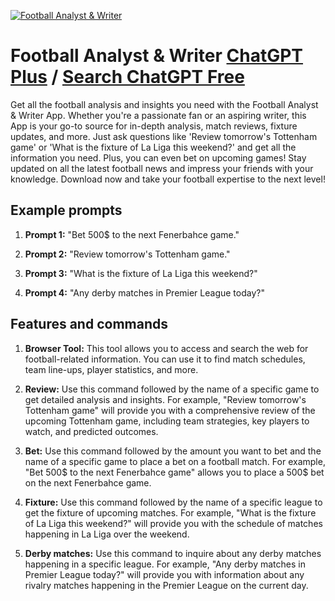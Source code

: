 
[![Football Analyst & Writer](https://files.oaiusercontent.com/file-gBHc3CKwhIipRFjSIOwvlEKL?se=2123-10-18T01%3A16%3A20Z&sp=r&sv=2021-08-06&sr=b&rscc=max-age%3D31536000%2C%20immutable&rscd=attachment%3B%20filename%3Dfootball-team-intelliai.png&sig=2G0hyKmZt4cgqpS7Sww6L/5JDU2GfwpV2iSGvGGpXQM%3D)](https://chat.openai.com/g/g-JdgZu8t0u-football-analyst-writer)

# Football Analyst & Writer [ChatGPT Plus](https://chat.openai.com/g/g-JdgZu8t0u-football-analyst-writer) / [Search ChatGPT Free](https://gptcall.net/index.html#/?search=Football%20Analyst%20%26%20Writer)

Get all the football analysis and insights you need with the Football Analyst & Writer App. Whether you're a passionate fan or an aspiring writer, this App is your go-to source for in-depth analysis, match reviews, fixture updates, and more. Just ask questions like 'Review tomorrow's Tottenham game' or 'What is the fixture of La Liga this weekend?' and get all the information you need. Plus, you can even bet on upcoming games! Stay updated on all the latest football news and impress your friends with your knowledge. Download now and take your football expertise to the next level!

## Example prompts

1. **Prompt 1:** "Bet 500$ to the next Fenerbahce game."

2. **Prompt 2:** "Review tomorrow's Tottenham game."

3. **Prompt 3:** "What is the fixture of La Liga this weekend?"

4. **Prompt 4:** "Any derby matches in Premier League today?"

## Features and commands

1. **Browser Tool:** This tool allows you to access and search the web for football-related information. You can use it to find match schedules, team line-ups, player statistics, and more.

2. **Review:** Use this command followed by the name of a specific game to get detailed analysis and insights. For example, "Review tomorrow's Tottenham game" will provide you with a comprehensive review of the upcoming Tottenham game, including team strategies, key players to watch, and predicted outcomes.

3. **Bet:** Use this command followed by the amount you want to bet and the name of a specific game to place a bet on a football match. For example, "Bet 500$ to the next Fenerbahce game" allows you to place a 500$ bet on the next Fenerbahce game.

4. **Fixture:** Use this command followed by the name of a specific league to get the fixture of upcoming matches. For example, "What is the fixture of La Liga this weekend?" will provide you with the schedule of matches happening in La Liga over the weekend.

5. **Derby matches:** Use this command to inquire about any derby matches happening in a specific league. For example, "Any derby matches in Premier League today?" will provide you with information about any rivalry matches happening in the Premier League on the current day.


